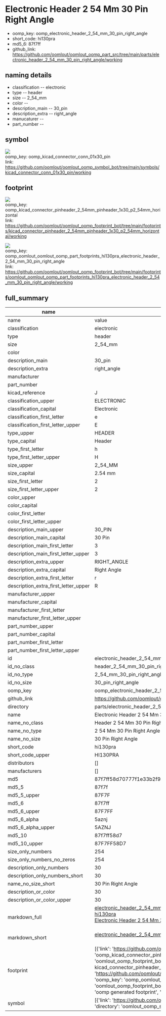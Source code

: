 # Electronic Header 2 54 Mm 30 Pin Right Angle

  
* oomp_key: oomp_electronic_header_2_54_mm_30_pin_right_angle 
* short_code: hi130pra
* md5_6: 87f7ff  
* github_link: https://github.com/oomlout/oomlout_oomp_part_src/tree/main/parts/electronic_header_2_54_mm_30_pin_right_angle/working  
## naming details
* classification -- electronic
* type -- header
* size -- 2_54_mm
* color -- 
* description_main -- 30_pin
* description_extra -- right_angle
* manucaturer -- 
* part_number -- 



## symbol

![](symbol/{index}/working/working_600.png)  
oomp_key: oomp_kicad_connector_conn_01x30_pin  
link: https://github.com/oomlout/oomlout_oomp_symbol_bot/tree/main/symbols/kicad_connector_conn_01x30_pin/working  

## footprint

![](footprint/{index}/working/working_600.png)  
oomp_key: oomp_kicad_connector_pinheader_2_54mm_pinheader_1x30_p2_54mm_horizontal  
link: https://github.com/oomlout/oomlout_oomp_footprint_bot/tree/main/footprints/kicad_connector_pinheader_2_54mm_pinheader_1x30_p2_54mm_horizontal/working  

![](footprint/{index}/working/working_600.png)  
oomp_key: oomp_oomlout_oomlout_oomp_part_footprints_hi130pra_electronic_header_2_54_mm_30_pin_right_angle  
link: https://github.com/oomlout/oomlout_oomp_footprint_bot/tree/main/footprints/oomlout_oomlout_oomp_part_footprints_hi130pra_electronic_header_2_54_mm_30_pin_right_angle/working  

## full_summary
| name | value | 
| --- | --- | 
| name | value | 
| classification | electronic | 
| type | header | 
| size | 2_54_mm | 
| color |  | 
| description_main | 30_pin | 
| description_extra | right_angle | 
| manufacturer |  | 
| part_number |  | 
| kicad_reference | J | 
| classification_upper | ELECTRONIC | 
| classification_capital | Electronic | 
| classification_first_letter | e | 
| classification_first_letter_upper | E | 
| type_upper | HEADER | 
| type_capital | Header | 
| type_first_letter | h | 
| type_first_letter_upper | H | 
| size_upper | 2_54_MM | 
| size_capital | 2.54 mm | 
| size_first_letter | 2 | 
| size_first_letter_upper | 2 | 
| color_upper |  | 
| color_capital |  | 
| color_first_letter |  | 
| color_first_letter_upper |  | 
| description_main_upper | 30_PIN | 
| description_main_capital | 30 Pin | 
| description_main_first_letter | 3 | 
| description_main_first_letter_upper | 3 | 
| description_extra_upper | RIGHT_ANGLE | 
| description_extra_capital | Right Angle | 
| description_extra_first_letter | r | 
| description_extra_first_letter_upper | R | 
| manufacturer_upper |  | 
| manufacturer_capital |  | 
| manufacturer_first_letter |  | 
| manufacturer_first_letter_upper |  | 
| part_number_upper |  | 
| part_number_capital |  | 
| part_number_first_letter |  | 
| part_number_first_letter_upper |  | 
| id | electronic_header_2_54_mm_30_pin_right_angle | 
| id_no_class | header_2_54_mm_30_pin_right_angle | 
| id_no_type | 2_54_mm_30_pin_right_angle | 
| id_no_size | 30_pin_right_angle | 
| oomp_key | oomp_electronic_header_2_54_mm_30_pin_right_angle | 
| github_link | https://github.com/oomlout/oomlout_oomp_part_src/tree/main/parts/electronic_header_2_54_mm_30_pin_right_angle/working | 
| directory | parts/electronic_header_2_54_mm_30_pin_right_angle | 
| name | Electronic Header 2 54 Mm 30 Pin Right Angle | 
| name_no_class | Header 2 54 Mm 30 Pin Right Angle | 
| name_no_type | 2 54 Mm 30 Pin Right Angle | 
| name_no_size | 30 Pin Right Angle | 
| short_code | hi130pra | 
| short_code_upper | HI130PRA | 
| distributors | [] | 
| manufacturers | [] | 
| md5 | 87f7ff58d70777f1e33b2f9a90e950da | 
| md5_5 | 87f7f | 
| md5_5_upper | 87F7F | 
| md5_6 | 87f7ff | 
| md5_6_upper | 87F7FF | 
| md5_6_alpha | 5aznj | 
| md5_6_alpha_upper | 5AZNJ | 
| md5_10 | 87f7ff58d7 | 
| md5_10_upper | 87F7FF58D7 | 
| size_only_numbers | 254 | 
| size_only_numbers_no_zeros | 254 | 
| description_only_numbers | 30 | 
| description_only_numbers_short | 30 | 
| name_no_size_short | 30 Pin Right Angle | 
| description_or_color | 30 | 
| description_or_color_upper | 30 | 
| markdown_full | [electronic_header_2_54_mm_30_pin_right_angle](https://github.com/oomlout/oomlout_oomp_part_src/tree/main/parts/electronic_header_2_54_mm_30_pin_right_angle/working)<br>[hi130pra](https://github.com/oomlout/oomlout_oomp_part_src/tree/main/parts/electronic_header_2_54_mm_30_pin_right_angle/working)<br>[Electronic Header 2 54 Mm 30 Pin Right Angle](https://github.com/oomlout/oomlout_oomp_part_src/tree/main/parts/electronic_header_2_54_mm_30_pin_right_angle/working)<br><br> | 
| markdown_short | [electronic_header_2_54_mm_30_pin_right_angle](https://github.com/oomlout/oomlout_oomp_part_src/tree/main/parts/electronic_header_2_54_mm_30_pin_right_angle/working)<br><br> | 
| footprint | [{'link': 'https://github.com/oomlout/oomlout_oomp_footprint_bot/tree/main/foootprntss/kicad_connector_pinheader_2_54mm_pinheader_1x30_p2_54mm_horizontal', 'oomp_key': 'oomp_kicad_connector_pinheader_2_54mm_pinheader_1x30_p2_54mm_horizontal', 'directory': 'oomlout_oomp_footprint_bot/footprints/kicad_connector_pinheader_2_54mm_pinheader_1x30_p2_54mm_horizontal//working/working.kicad_mod', 'note': 'source footprint kicad_connector_pinheader_2_54mm_pinheader_1x30_p2_54mm_horizontal', 'index': 0}, {'link': 'https://github.com/oomlout/oomlout_oomp_footprint_bot/tree/main/foootprntss/oomlout_oomlout_oomp_part_footprints_hi130pra_electronic_header_2_54_mm_30_pin_right_angle', 'oomp_key': 'oomp_oomlout_oomlout_oomp_part_footprints_hi130pra_electronic_header_2_54_mm_30_pin_right_angle', 'directory': 'oomlout_oomp_footprint_bot/footprints/oomlout_oomlout_oomp_part_footprints_hi130pra_electronic_header_2_54_mm_30_pin_right_angle//working/working.kicad_mod', 'note': 'oomp generated footprint', 'index': 1}] | 
| symbol | [{'link': 'https://github.com/oomlout/oomlout_oomp_symbol_bot/tree/main/symbols/kicad_connector_conn_01x30_pin', 'oomp_key': 'oomp_kicad_connector_conn_01x30_pin', 'directory': 'oomlout_oomp_symbol_bot/symbols/kicad_connector_conn_01x30_pin//working/working.kicad_sym', 'index': 0}] | 
